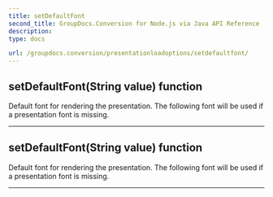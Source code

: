 ```yaml
---
title: setDefaultFont
second_title: GroupDocs.Conversion for Node.js via Java API Reference
description: 
type: docs

url: /groupdocs.conversion/presentationloadoptions/setdefaultfont/
---
```


## setDefaultFont(String value)  function

 Default font for rendering the presentation. The following font will be used if a presentation font is missing.
 


---


## setDefaultFont(String value)  function

 Default font for rendering the presentation. The following font will be used if a presentation font is missing.
 


---


